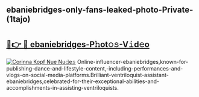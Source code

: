 ## ebaniebridges-only-fans​-leaked-photo​-Private-(1tajo)


# <h2><a href="https://mediaupload.pro?title=ebaniebridges&ref=git">🔗👉 🔴 ebaniebridges-P𝚑ot𝚘𝚜-V𝚒d𝚎o</a></h2>

[![Corinna Kopf Nue Nu𝚍e𝚜](https://i.imgur.com/0qMVB7G.gif)](https://mediaupload.pro?title=ebaniebridges&ref=git)
Online-influencer-ebaniebridges,known-for-publishing-dance-and-lifestyle-content,-including-performances-and-vlogs-on-social-media-platforms.Brilliant-ventriloquist-assistant-ebaniebridges,celebrated-for-their-exceptional-abilities-and-accomplishments-in-assisting-ventriloquists.  